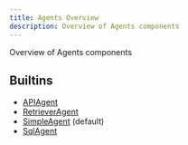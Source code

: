 ```yaml
---
title: Agents Overview
description: Overview of Agents components
---
```

Overview of Agents components
## Builtins
* [APIAgent](/docs/components/agents/apiagent/)
* [RetrieverAgent](/docs/components/agents/retrieveragent/)
* [SimpleAgent](/docs/components/agents/simpleagent/) (default)
* [SqlAgent](/docs/components/agents/sqlagent/)